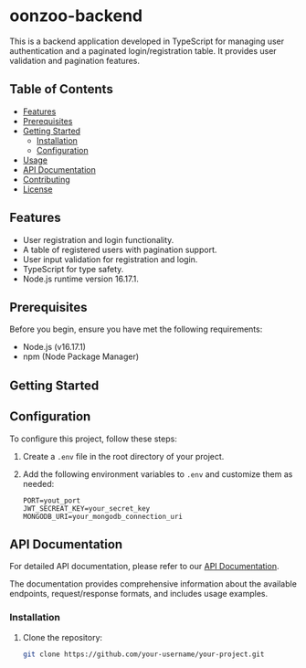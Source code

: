 # oonzoo-backend

This is a backend application developed in TypeScript for managing user authentication and a paginated login/registration table. It provides user validation and pagination features.

## Table of Contents

- [Features](#features)
- [Prerequisites](#prerequisites)
- [Getting Started](#getting-started)
  - [Installation](#installation)
  - [Configuration](#configuration)
- [Usage](#usage)
- [API Documentation](#api-documentation)
- [Contributing](#contributing)
- [License](#license)

## Features

- User registration and login functionality.
- A table of registered users with pagination support.
- User input validation for registration and login.
- TypeScript for type safety.
- Node.js runtime version 16.17.1.

## Prerequisites

Before you begin, ensure you have met the following requirements:

- Node.js (v16.17.1)
- npm (Node Package Manager)

## Getting Started



## Configuration

To configure this project, follow these steps:

1. Create a `.env` file in the root directory of your project.

2. Add the following environment variables to `.env` and customize them as needed:

   ```env
   PORT=yout_port
   JWT_SECREAT_KEY=your_secret_key
   MONGODB_URI=your_mongodb_connection_uri

## API Documentation

For detailed API documentation, please refer to our [API Documentation](https://documenter.getpostman.com/view/27359000/2s9YC8uVh1).

The documentation provides comprehensive information about the available endpoints, request/response formats, and includes usage examples.

### Installation

1. Clone the repository:

   ```bash
   git clone https://github.com/your-username/your-project.git

  




 
